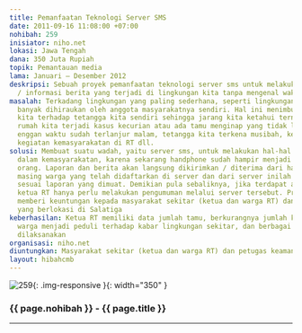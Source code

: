```yaml
---
title: Pemanfaatan Teknologi Server SMS
date: 2011-09-16 11:08:00 +07:00
nohibah: 259
inisiator: niho.net
lokasi: Jawa Tengah
dana: 350 Juta Rupiah
topik: Pemantauan media
lama: Januari – Desember 2012
deskripsi: Sebuah proyek pemanfaatan teknologi server sms untuk melakukan pelaporan-pelaporan
  / informasi berita yang terjadi di lingkungan kita tanpa mengenal waktu dan jarak
masalah: Terkadang lingkungan yang paling sederhana, seperti lingkungan RT, tidak
  banyak dihiraukan oleh anggota masyarakatnya sendiri. Hal ini menimbulkan ketidakpedulian
  kita terhadap tetangga kita sendiri sehingga jarang kita ketahui ternyata di sebelah
  rumah kita terjadi kasus kecurian atau ada tamu menginap yang tidak lapor karena
  enggan waktu sudah terlanjur malam, tetangga kita terkena musibah, ketidaktahuan
  kegiatan kemasyarakatan di RT dll.
solusi: Membuat suatu wadah, yaitu server sms, untuk melakukan hal-hal yang berkaitan
  dalam kemasyarakatan, karena sekarang handphone sudah hampir menjadi kebutuhan setiap
  orang. Laporan dan berita akan langsung dikirimkan / diterima dari handphone masing
  masing warga yang telah didaftarkan di server dan dari server inilah ketua RT bertindak
  sesuai laporan yang dimuat. Demikian pula sebaliknya, jika terdapat acara / kegiatan
  ketua RT hanya perlu melakukan pengumuman melalui server tersebut. Proyek ini akan
  memberi keuntungan kepada masyarakat sekitar (ketua dan warga RT) dan petugas keamanan
  yang berlokasi di Salatiga
keberhasilan: Ketua RT memiliki data jumlah tamu, berkurangnya jumlah kasus pencurian,
  warga menjadi peduli terhadap kabar lingkungan sekitar, dan berbagai acara RT suskses
  dilaksanakan
organisasi: niho.net
diuntungkan: Masyarakat sekitar (ketua dan warga RT) dan petugas keamanan yang berlokasi di Salatiga
layout: hibahcmb
---
```


![259](/static/img/hibahcmb/259.png){: .img-responsive }{: width="350" }

### {{ page.nohibah }} - {{ page.title }}

---
